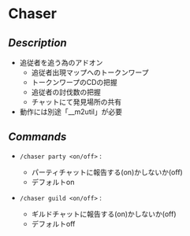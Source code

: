 # Chaser
## *Description*
* 追従者を追う為のアドオン
    * 追従者出現マップへのトークンワープ
    * トークンワープのCDの把握
    * 追従者の討伐数の把握
    * チャットにて発見場所の共有
* 動作には別途「__m2util」が必要

## *Commands*
* `/chaser party <on/off>` : 
    * パーティチャットに報告する(on)かしないか(off)
    * デフォルトon

* `/chaser guild <on/off>` : 
    * ギルドチャットに報告する(on)かしないか(off)
    * デフォルトoff
